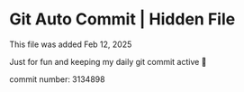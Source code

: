 # Git Auto Commit | Hidden File

This file was added Feb 12, 2025

Just for fun and keeping my daily git commit active 🤪

commit number: 3134898
